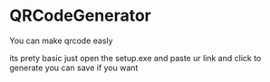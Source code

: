 # QRCodeGenerator
You can make qrcode easly

its prety basic just open the setup.exe and paste ur link and click to generate 
you can save if you want
